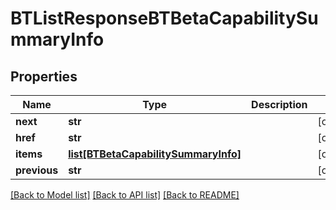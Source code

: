 # BTListResponseBTBetaCapabilitySummaryInfo

## Properties
Name | Type | Description | Notes
------------ | ------------- | ------------- | -------------
**next** | **str** |  | [optional] 
**href** | **str** |  | [optional] 
**items** | [**list[BTBetaCapabilitySummaryInfo]**](BTBetaCapabilitySummaryInfo.md) |  | [optional] 
**previous** | **str** |  | [optional] 

[[Back to Model list]](../README.md#documentation-for-models) [[Back to API list]](../README.md#documentation-for-api-endpoints) [[Back to README]](../README.md)


